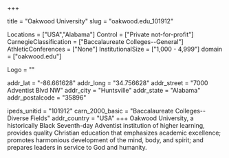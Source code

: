 
+++

title = "Oakwood University"
slug = "oakwood.edu_101912"

Locations = ["USA","Alabama"]
Control = ["Private not-for-profit"]
CarnegieClassification = ["Baccalaureate Colleges--General"]
AthleticConferences = ["None"]
InstitutionalSize = ["1,000 - 4,999"]
domain = ["oakwood.edu"]

Logo = ""

addr_lat = "-86.661628"
addr_long = "34.756628"
addr_street = "7000 Adventist Blvd NW"
addr_city = "Huntsville"
addr_state = "Alabama"
addr_postalcode = "35896"

ipeds_unitid = "101912"
carn_2000_basic = "Baccalaureate Colleges--Diverse Fields"
addr_country = "USA"
+++
    Oakwood University, a historically Black Seventh-day Adventist institution of higher learning, provides quality Christian education that emphasizes academic excellence; promotes harmonious development of the mind, body, and spirit; and prepares leaders in service to God and humanity.
